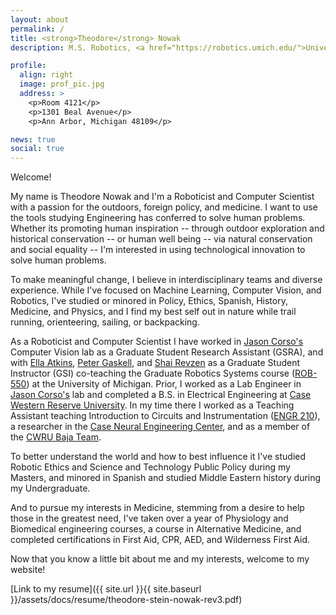 ```yaml
---
layout: about
permalink: /
title: <strong>Theodore</strong> Nowak
description: M.S. Robotics, <a href="https://robotics.umich.edu/">University of Michigan</a>

profile:
  align: right
  image: prof_pic.jpg
  address: >
    <p>Room 4121</p>
    <p>1301 Beal Avenue</p>
    <p>Ann Arbor, Michigan 48109</p>

news: true
social: true
---
```


Welcome!

My name is Theodore Nowak and I'm a Roboticist and Computer Scientist with a passion for the outdoors, foreign policy, and medicine. I want to use the tools studying Engineering has conferred to solve human problems. Whether its promoting human inspiration -- through outdoor exploration and historical conservation -- or human well being -- via natural conservation and social equality -- I'm interested in using technological innovation to solve human problems.

To make meaningful change, I believe in interdisciplinary teams and diverse experience. While I've focused on Machine Learning, Computer Vision, and Robotics, I've studied or minored in Policy, Ethics, Spanish, History, Medicine, and Physics, and I find my best self out in nature while trail running, orienteering, sailing, or backpacking.

As a Roboticist and Computer Scientist I have worked in [Jason Corso's](http://web.eecs.umich.edu/~jjcorso/) Computer Vision lab as a Graduate Student Research Assistant (GSRA), and
with [Ella Atkins](https://aero.engin.umich.edu/people/ella-atkins/), [Peter Gaskell](https://robotics.umich.edu/profile/peter-gaskell/), and [Shai Revzen](http://www.birds.eecs.umich.edu/) as a Graduate Student Instructor (GSI) co-teaching the Graduate Robotics Systems course ([ROB-550](https://bulletin.engin.umich.edu/courses/robotics-courses/)) at the University of Michigan.
Prior, I worked as a Lab Engineer in [Jason Corso's](http://web.eecs.umich.edu/~jjcorso/) lab and completed a B.S. in Electrical Engineering at [Case Western Reserve University](https://case.edu). In my time there I worked as a Teaching Assistant teaching Introduction to Circuits and Instrumentation ([ENGR 210](bulletin.case.edu/course-descriptions/engr/)), a researcher in the [Case Neural Engineering Center](case.edu/cse/nec/), and as a member of the [CWRU Baja Team](www.cwrubaja.com). 

To better understand the world and how to best influence it I've studied Robotic Ethics and Science and Technology Public Policy during my Masters, and minored in Spanish and studied Middle Eastern history during my Undergraduate.

And to pursue my interests in Medicine, stemming from a desire to help those in the greatest need, I've taken over a year of Physiology and Biomedical engineering courses, a course in Alternative Medicine, and completed certifications in First Aid, CPR, AED, and Wilderness First Aid.

Now that you know a little bit about me and my interests, welcome to my website!

[Link to my resume]({{ site.url }}{{ site.baseurl }}/assets/docs/resume/theodore-stein-nowak-rev3.pdf)
